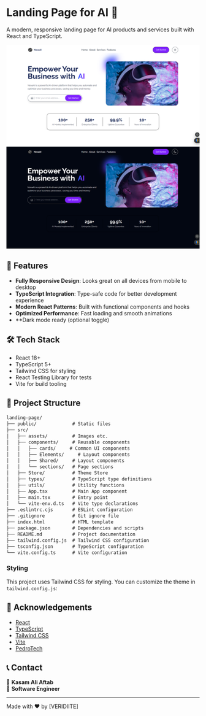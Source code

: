 # Landing Page for AI 🚀

A modern, responsive landing page for AI products and services built with React and TypeScript.

![AI Landing Page](LP2.png)
![AI Landing Page](LP1.png)

## 🌟 Features

- **Fully Responsive Design**: Looks great on all devices from mobile to desktop
- **TypeScript Integration**: Type-safe code for better development experience
- **Modern React Patterns**: Built with functional components and hooks
- **Optimized Performance**: Fast loading and smooth animations
- **Dark mode ready (optional toggle)  

## 🛠️ Tech Stack

- React 18+
- TypeScript 5+
- Tailwind CSS for styling
- React Testing Library for tests
- Vite for build tooling


## 📁 Project Structure

```
landing-page/
├── public/             # Static files
├── src/
│   ├── assets/         # Images etc.
│   ├── components/     # Reusable components
│   │   ├── cards/     # Common UI components
│   │   ├── Elements/     # Layout components
│   │   ├── Shared/     # Layout components
│   │   └── sections/   # Page sections
│   ├── Store/          # Theme Store
│   ├── types/          # TypeScript type definitions
│   ├── utils/          # Utility functions
│   ├── App.tsx         # Main App component
│   ├── main.tsx        # Entry point
│   └── vite-env.d.ts   # Vite type declarations
├── .eslintrc.cjs       # ESLint configuration
├── .gitignore          # Git ignore file
├── index.html          # HTML template
├── package.json        # Dependencies and scripts
├── README.md           # Project documentation
├── tailwind.config.js  # Tailwind CSS configuration
├── tsconfig.json       # TypeScript configuration
└── vite.config.ts      # Vite configuration
```


### Styling

This project uses Tailwind CSS for styling. You can customize the theme in `tailwind.config.js`:

## 🙏 Acknowledgements

- [React](https://reactjs.org/)
- [TypeScript](https://www.typescriptlang.org/)
- [Tailwind CSS](https://tailwindcss.com/)
- [Vite](https://vitejs.dev/)
- [PedroTech](https://www.youtube.com/@PedroTechnologies)


## 📞 Contact

👤 **Kasam Ali Aftab**  
💼 **Software Engineer**  


---

Made with ❤️ by [VERIDIITE]
